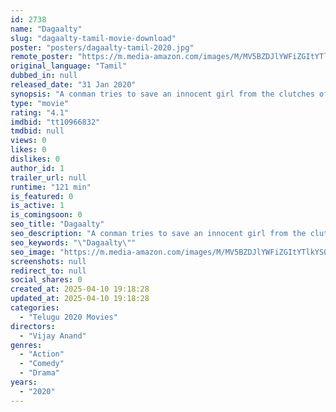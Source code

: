```yaml
---
id: 2738
name: "Dagaalty"
slug: "dagaalty-tamil-movie-download"
poster: "posters/dagaalty-tamil-2020.jpg"
remote_poster: "https://m.media-amazon.com/images/M/MV5BZDJlYWFiZGItYTlkYS00YjMxLTk4NmMtY2ZmNTk3ZDIyNmYxXkEyXkFqcGc@._V1_SX300.jpg"
original_language: "Tamil"
dubbed_in: null
released_date: "31 Jan 2020"
synopsis: "A conman tries to save an innocent girl from the clutches of a womanizer after realizing that he had fallen in love with her."
type: "movie"
rating: "4.1"
imdbid: "tt10966832"
tmdbid: null
views: 0
likes: 0
dislikes: 0
author_id: 1
trailer_url: null
runtime: "121 min"
is_featured: 0
is_active: 1
is_comingsoon: 0
seo_title: "Dagaalty"
seo_description: "A conman tries to save an innocent girl from the clutches of a womanizer after realizing that he had fallen in love with her."
seo_keywords: "\"Dagaalty\""
seo_image: "https://m.media-amazon.com/images/M/MV5BZDJlYWFiZGItYTlkYS00YjMxLTk4NmMtY2ZmNTk3ZDIyNmYxXkEyXkFqcGc@._V1_SX300.jpg"
screenshots: null
redirect_to: null
social_shares: 0
created_at: 2025-04-10 19:18:28
updated_at: 2025-04-10 19:18:28
categories:
  - "Telugu 2020 Movies"
directors:
  - "Vijay Anand"
genres:
  - "Action"
  - "Comedy"
  - "Drama"
years:
  - "2020"
---
```

